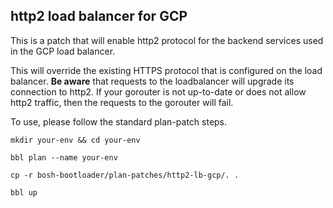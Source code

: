 ## http2 load balancer for GCP

This is a patch that will enable http2 protocol for the backend services used in the GCP load
balancer.

This will override the existing HTTPS protocol that is configured on the load
balancer. **Be aware** that requests to the loadbalancer will upgrade its connection to http2. If
your gorouter is not up-to-date or does not allow http2 traffic, then the
requests to the gorouter will fail.

To use, please follow the standard plan-patch steps.

```
mkdir your-env && cd your-env

bbl plan --name your-env

cp -r bosh-bootloader/plan-patches/http2-lb-gcp/. .

bbl up
```
